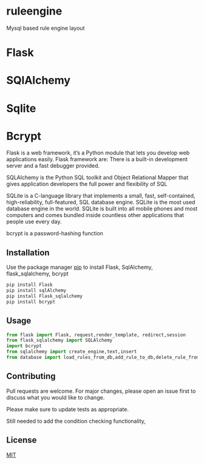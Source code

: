 # ruleengine
Mysql based rule engine layout 

# Flask
# SQlAlchemy
# Sqlite
# Bcrypt



Flask is a web framework, it’s a Python module that lets you develop web applications easily. Flask framework are: There is a built-in development server and a fast debugger provided.

SQLAlchemy is the Python SQL toolkit and Object Relational Mapper that gives application developers the full power and flexibility of SQL

SQLite is a C-language library that implements a small, fast, self-contained, high-reliability, full-featured, SQL database engine. SQLite is the most used database engine in the world. SQLite is built into all mobile phones and most computers and comes bundled inside countless other applications that people use every day.

bcrypt is a password-hashing function



## Installation

Use the package manager [pip](https://pip.pypa.io/en/stable/) to install Flask, SqlAlchemy, flask_sqlalchemy, bcrypt

```bash
pip install Flask
pip install sqlAlchemy
pip install Flask_sqlalchemy
pip install bcrypt
```

## Usage

```python
from flask import Flask, request,render_template, redirect,session
from flask_sqlalchemy import SQLAlchemy
import bcrypt
from sqlalchemy import create_engine,text,insert
from database import load_rules_from_db,add_rule_to_db,delete_rule_from_db
```

## Contributing

Pull requests are welcome. For major changes, please open an issue first
to discuss what you would like to change.

Please make sure to update tests as appropriate.

Still needed to add the condition checking functionality, 

## License

[MIT](https://choosealicense.com/licenses/mit/)
